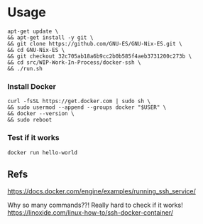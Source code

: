 

# Usage

```
apt-get update \
&& apt-get install -y git \
&& git clone https://github.com/GNU-ES/GNU-Nix-ES.git \
&& cd GNU-Nix-ES \
&& git checkout 32c705ab18a6b9cc2b0b585f4aeb3731200c273b \
&& cd src/WIP-Work-In-Process/docker-ssh \
&& ./run.sh
```


### Install Docker
```
curl -fsSL https://get.docker.com | sudo sh \
&& sudo usermod --append --groups docker "$USER" \
&& docker --version \
&& sudo reboot
```

### Test if it works

```
docker run hello-world
```

## Refs

https://docs.docker.com/engine/examples/running_ssh_service/

Why so many commands??! Really hard to check if it works!
https://linoxide.com/linux-how-to/ssh-docker-container/